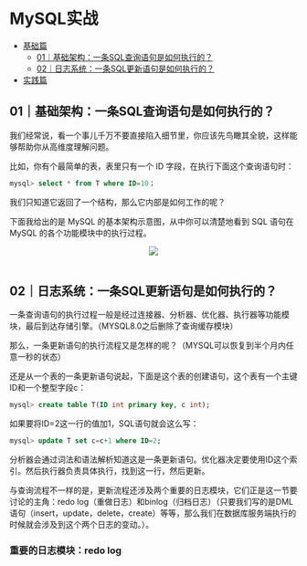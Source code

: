 # MySQL实战
<!-- GFM-TOC -->
* [基础篇](#基础篇)
    * [01｜基础架构：一条SQL查询语句是如何执行的？](#01｜基础架构：一条SQL查询语句是如何执行的？)
    * [02｜日志系统：一条SQL更新语句是如何执行的？](#02｜日志系统：一条SQL更新语句是如何执行的？)
* [实践篇](#实践篇)
<!-- GFM-TOC -->


## 01｜基础架构：一条SQL查询语句是如何执行的？

我们经常说，看一个事儿千万不要直接陷入细节里，你应该先鸟瞰其全貌，这样能够帮助你从高维度理解问题。

比如，你有个最简单的表，表里只有一个 ID 字段，在执行下面这个查询语句时：
```sql
mysql> select * from T where ID=10；
```
我们只知道它返回了一个结构，那么它内部是如何工作的呢？

下面我给出的是 MySQL 的基本架构示意图，从中你可以清楚地看到 SQL 语句在 MySQL 的各个功能模块中的执行过程。

<div align="center"> <img src="https://static001.geekbang.org/resource/image/0d/d9/0d2070e8f84c4801adbfa03bda1f98d9.png"/> </div><br>

## 02｜日志系统：一条SQL更新语句是如何执行的？

一条查询语句的执行过程一般是经过连接器、分析器、优化器、执行器等功能模块，最后到达存储引擎。（MYSQL8.0之后删除了查询缓存模块）

那么，一条更新语句的执行流程又是怎样的呢？（MYSQL可以恢复到半个月内任意一秒的状态）

还是从一个表的一条更新语句说起，下面是这个表的创建语句，这个表有一个主键ID和一个整型字段c：
```sql
mysql> create table T(ID int primary key, c int);
```
如果要将ID=2这一行的值加1，SQL语句就会这么写：
```sql
mysql> update T set c=c+1 where ID=2;
```
分析器会通过词法和语法解析知道这是一条更新语句。优化器决定要使用ID这个索引。然后执行器负责具体执行，找到这一行，然后更新。

与查询流程不一样的是，更新流程还涉及两个重要的日志模块，它们正是这一节要讨论的主角：redo log（重做日志）和binlog（归档日志）（只要我们写的是DML语句（insert，update，delete，create）等等，那么我们在数据库服务端执行的时候就会涉及到这个两个日志的变动。）。

### 重要的日志模块：redo log


